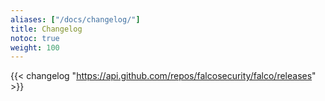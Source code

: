 ```yaml
---
aliases: ["/docs/changelog/"]
title: Changelog
notoc: true
weight: 100
---
```


{{< changelog "https://api.github.com/repos/falcosecurity/falco/releases" >}}
